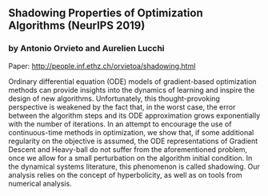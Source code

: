 ## Shadowing Properties of Optimization Algorithms (NeurIPS 2019)
### by Antonio Orvieto and Aurelien Lucchi

Paper: http://people.inf.ethz.ch/orvietoa/shadowing.html

Ordinary differential equation (ODE) models of gradient-based optimization methods can provide insights into the dynamics of learning and inspire the design of new algorithms. Unfortunately, this thought-provoking perspective is weakened by the fact that, in the worst case, the error between the algorithm steps and its ODE approximation grows exponentially with the number of iterations. In an attempt to encourage the use of continuous-time methods in optimization, we show that, if some additional regularity on the objective is assumed, the ODE representations of Gradient Descent and Heavy-ball do not suffer from the aforementioned problem, once we allow for a small perturbation on the algorithm initial condition. In the dynamical systems literature, this phenomenon is called shadowing. Our analysis relies on the concept of hyperbolicity, as well as on tools from numerical analysis.

